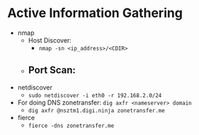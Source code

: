 # Active Information Gathering

- nmap
	- Host Discover:
 		- `nmap -sn <ip_address>/<CDIR>`
   	- Port Scan:
   		- 
- netdiscover
	- `sudo netdiscover -i eth0 -r 192.168.2.0/24`
- For doing DNS zonetransfer: `dig axfr <nameserver> domain`
	- `dig axfr @nsztm1.digi.ninja zonetransfer.me`
- fierce
	- `fierce -dns zonetransfer.me`
